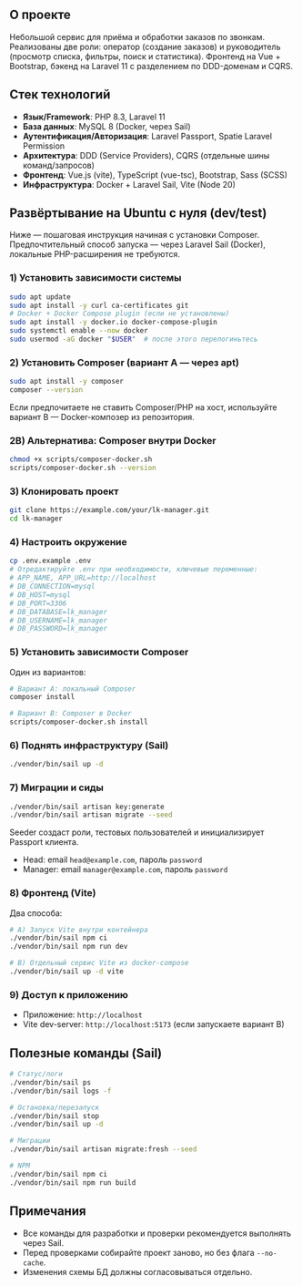 ## О проекте

Небольшой сервис для приёма и обработки заказов по звонкам. Реализованы две роли:
оператор (создание заказов) и руководитель (просмотр списка, фильтры, поиск и статистика).
Фронтенд на Vue + Bootstrap, бэкенд на Laravel 11 с разделением по DDD-доменам и CQRS.

## Стек технологий

- **Язык/Framework**: PHP 8.3, Laravel 11
- **База данных**: MySQL 8 (Docker, через Sail)
- **Аутентификация/Авторизация**: Laravel Passport, Spatie Laravel Permission
- **Архитектура**: DDD (Service Providers), CQRS (отдельные шины команд/запросов)
- **Фронтенд**: Vue.js (vite), TypeScript (vue-tsc), Bootstrap, Sass (SCSS)
- **Инфраструктура**: Docker + Laravel Sail, Vite (Node 20)

## Развёртывание на Ubuntu с нуля (dev/test)

Ниже — пошаговая инструкция начиная с установки Composer. Предпочтительный способ запуска — через Laravel Sail (Docker), локальные PHP-расширения не требуются.

### 1) Установить зависимости системы

```bash
sudo apt update
sudo apt install -y curl ca-certificates git
# Docker + Docker Compose plugin (если не установлены)
sudo apt install -y docker.io docker-compose-plugin
sudo systemctl enable --now docker
sudo usermod -aG docker "$USER"  # после этого перелогиньтесь
```

### 2) Установить Composer (вариант A — через apt)

```bash
sudo apt install -y composer
composer --version
```

Если предпочитаете не ставить Composer/PHP на хост, используйте вариант B — Docker-композер из репозитория.

### 2B) Альтернатива: Composer внутри Docker

```bash
chmod +x scripts/composer-docker.sh
scripts/composer-docker.sh --version
```

### 3) Клонировать проект

```bash
git clone https://example.com/your/lk-manager.git
cd lk-manager
```

### 4) Настроить окружение

```bash
cp .env.example .env
# Отредактируйте .env при необходимости, ключевые переменные:
# APP_NAME, APP_URL=http://localhost
# DB_CONNECTION=mysql
# DB_HOST=mysql
# DB_PORT=3306
# DB_DATABASE=lk_manager
# DB_USERNAME=lk_manager
# DB_PASSWORD=lk_manager
```

### 5) Установить зависимости Composer

Один из вариантов:

```bash
# Вариант A: локальный Composer
composer install

# Вариант B: Composer в Docker
scripts/composer-docker.sh install
```

### 6) Поднять инфраструктуру (Sail)

```bash
./vendor/bin/sail up -d
```

### 7) Миграции и сиды

```bash
./vendor/bin/sail artisan key:generate
./vendor/bin/sail artisan migrate --seed
```

Seeder создаст роли, тестовых пользователей и инициализирует Passport клиента.

- Head: email `head@example.com`, пароль `password`
- Manager: email `manager@example.com`, пароль `password`

### 8) Фронтенд (Vite)

Два способа:

```bash
# A) Запуск Vite внутри контейнера
./vendor/bin/sail npm ci
./vendor/bin/sail npm run dev

# B) Отдельный сервис Vite из docker-compose
./vendor/bin/sail up -d vite
```

### 9) Доступ к приложению

- Приложение: `http://localhost`
- Vite dev-server: `http://localhost:5173` (если запускаете вариант B)

## Полезные команды (Sail)

```bash
# Статус/логи
./vendor/bin/sail ps
./vendor/bin/sail logs -f

# Остановка/перезапуск
./vendor/bin/sail stop
./vendor/bin/sail up -d

# Миграции
./vendor/bin/sail artisan migrate:fresh --seed

# NPM
./vendor/bin/sail npm ci
./vendor/bin/sail npm run build
```

## Примечания

- Все команды для разработки и проверки рекомендуется выполнять через Sail.
- Перед проверками собирайте проект заново, но без флага `--no-cache`.
- Изменения схемы БД должны согласовываться отдельно.
